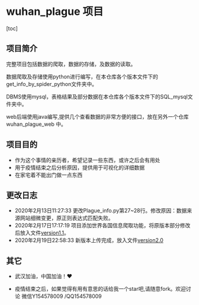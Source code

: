 # wuhan_plague 项目

[toc]

## 项目简介

完整项目包括数据的爬取，数据的存储，及数据的读取。

数据爬取及存储使用python进行编写，在本仓库各个版本文件下的get_info_by_spider_python文件夹中。

DBMS使用mysql，表格结果及部分数据在本仓库各个版本文件下的SQL_mysql文件夹中。

web后端使用java编写,提供几个查看数据的非常方便的接口，放在另外一个仓库 wuhan_plague_web 中。

## 项目目的

* 作为这个事情的亲历者，希望记录一些东西，或许之后会有用处
* 用于疫情结束之后分析原因，提供用于可视化的详细数据
* 在家宅着不能出门做一点东西

## 更改日志

* 2020年2月13日11:27:33 更改Plague_info.py第27~28行。修改原因：数据来源网站细微变更，原正则表达式匹配失败。
* 2020年2月17日17:17:19 项目添加世界各国信息爬取功能，将原版本部分修改后放入文件[version1.1](https://github.com/ustcyyw/wuhan_plague/tree/master/version1.1)。
* 2020年2月19日22:58:33 新版本上传完成，放入文件[version2.0](https://github.com/ustcyyw/wuhan_plague/tree/master/version2.0)

## 其它

* 武汉加油，中国加油！:heart:

* 疫情结束之后，如果觉得有用有意思的话给我一个star吧,请随意fork。欢迎讨论 微信Y154578009 /QQ154578009 